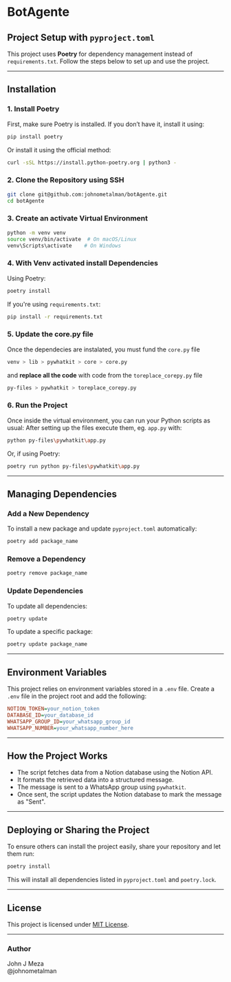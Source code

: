 # BotAgente

## Project Setup with `pyproject.toml`

This project uses **Poetry** for dependency management instead of `requirements.txt`. Follow the steps below to set up and use the project.

---

## Installation

### 1. Install Poetry
First, make sure Poetry is installed. If you don’t have it, install it using:

```sh
pip install poetry
```

Or install it using the official method:
```sh
curl -sSL https://install.python-poetry.org | python3 -
```

### 2. Clone the Repository using SSH
```sh
git clone git@github.com:johnometalman/botAgente.git
cd botAgente
```

### 3. Create an activate Virtual Environment
```sh
python -m venv venv
source venv/bin/activate  # On macOS/Linux
venv\Scripts\activate    # On Windows
```

### 4. With Venv activated install Dependencies
Using Poetry:
```sh
poetry install
```
If you're using `requirements.txt`:
```sh
pip install -r requirements.txt
```

### 5. Update the core.py file
Once the dependecies are instalated, you must fund the `core.py` file 
```sh
venv > lib > pywhatkit > core > core.py
```
and **replace all the code** with code from the `toreplace_corepy.py` file
```sh
py-files > pywhatkit > toreplace_corepy.py
```


### 6. Run the Project
Once inside the virtual environment, you can run your Python scripts as usual:
After setting up the files execute them, eg. `app.py` with:
```sh
python py-files\pywhatkit\app.py
```
Or, if using Poetry:
```sh
poetry run python py-files\pywhatkit\app.py 
```

---

## Managing Dependencies

### Add a New Dependency
To install a new package and update `pyproject.toml` automatically:
```sh
poetry add package_name
```

### Remove a Dependency
```sh
poetry remove package_name
```

### Update Dependencies
To update all dependencies:
```sh
poetry update
```

To update a specific package:
```sh
poetry update package_name
```

---

## Environment Variables
This project relies on environment variables stored in a `.env` file. Create a `.env` file in the project root and add the following:

```ini
NOTION_TOKEN=your_notion_token
DATABASE_ID=your_database_id
WHATSAPP_GROUP_ID=your_whatsapp_group_id
WHATSAPP_NUMBER=your_whatsapp_number_here
```

---

## How the Project Works
- The script fetches data from a Notion database using the Notion API.
- It formats the retrieved data into a structured message.
- The message is sent to a WhatsApp group using `pywhatkit`.
- Once sent, the script updates the Notion database to mark the message as "Sent".

---

## Deploying or Sharing the Project
To ensure others can install the project easily, share your repository and let them run:
```sh
poetry install
```
This will install all dependencies listed in `pyproject.toml` and `poetry.lock`.

---

## License
This project is licensed under [MIT License](LICENSE).

---

### Author
John J Meza  
@johnometalman

